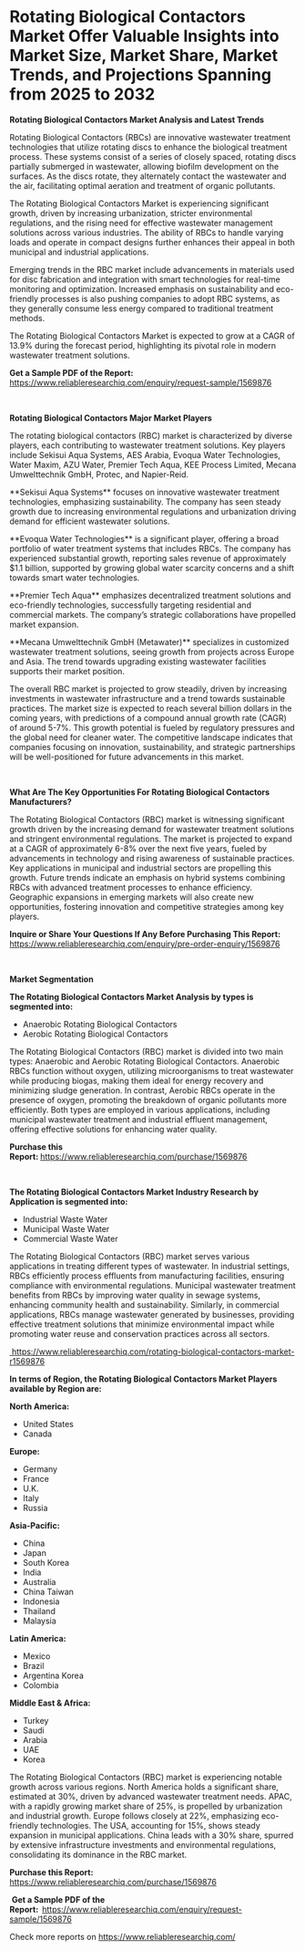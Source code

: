 <p><h1>Rotating Biological Contactors Market Offer Valuable Insights into Market Size, Market Share, Market Trends, and Projections Spanning from 2025 to 2032</h1></p><p><strong>Rotating Biological Contactors Market Analysis and Latest Trends</strong></p>
<p><p>Rotating Biological Contactors (RBCs) are innovative wastewater treatment technologies that utilize rotating discs to enhance the biological treatment process. These systems consist of a series of closely spaced, rotating discs partially submerged in wastewater, allowing biofilm development on the surfaces. As the discs rotate, they alternately contact the wastewater and the air, facilitating optimal aeration and treatment of organic pollutants.</p><p>The Rotating Biological Contactors Market is experiencing significant growth, driven by increasing urbanization, stricter environmental regulations, and the rising need for effective wastewater management solutions across various industries. The ability of RBCs to handle varying loads and operate in compact designs further enhances their appeal in both municipal and industrial applications.</p><p>Emerging trends in the RBC market include advancements in materials used for disc fabrication and integration with smart technologies for real-time monitoring and optimization. Increased emphasis on sustainability and eco-friendly processes is also pushing companies to adopt RBC systems, as they generally consume less energy compared to traditional treatment methods.</p><p>The Rotating Biological Contactors Market is expected to grow at a CAGR of 13.9% during the forecast period, highlighting its pivotal role in modern wastewater treatment solutions.</p></p>
<p><strong>Get a Sample PDF of the Report:&nbsp;</strong> <a href="https://www.reliableresearchiq.com/enquiry/request-sample/1569876?utm_campaign=2713&utm_medium=2&utm_source=Github&utm_content=ia&utm_term=25032025&utm_id=rotating-biological-contactors">https://www.reliableresearchiq.com/enquiry/request-sample/1569876</a></p>
<p>&nbsp;</p>
<p><strong>Rotating Biological Contactors Major Market Players</strong></p>
<p><p>The rotating biological contactors (RBC) market is characterized by diverse players, each contributing to wastewater treatment solutions. Key players include Sekisui Aqua Systems, AES Arabia, Evoqua Water Technologies, Water Maxim, AZU Water, Premier Tech Aqua, KEE Process Limited, Mecana Umwelttechnik GmbH, Protec, and Napier-Reid.</p><p>**Sekisui Aqua Systems** focuses on innovative wastewater treatment technologies, emphasizing sustainability. The company has seen steady growth due to increasing environmental regulations and urbanization driving demand for efficient wastewater solutions.</p><p>**Evoqua Water Technologies** is a significant player, offering a broad portfolio of water treatment systems that includes RBCs. The company has experienced substantial growth, reporting sales revenue of approximately $1.1 billion, supported by growing global water scarcity concerns and a shift towards smart water technologies.</p><p>**Premier Tech Aqua** emphasizes decentralized treatment solutions and eco-friendly technologies, successfully targeting residential and commercial markets. The company’s strategic collaborations have propelled market expansion.</p><p>**Mecana Umwelttechnik GmbH (Metawater)** specializes in customized wastewater treatment solutions, seeing growth from projects across Europe and Asia. The trend towards upgrading existing wastewater facilities supports their market position.</p><p>The overall RBC market is projected to grow steadily, driven by increasing investments in wastewater infrastructure and a trend towards sustainable practices. The market size is expected to reach several billion dollars in the coming years, with predictions of a compound annual growth rate (CAGR) of around 5-7%. This growth potential is fueled by regulatory pressures and the global need for cleaner water. The competitive landscape indicates that companies focusing on innovation, sustainability, and strategic partnerships will be well-positioned for future advancements in this market.</p></p>
<p>&nbsp;</p>
<p><strong>What Are The Key Opportunities For Rotating Biological Contactors Manufacturers?</strong></p>
<p><p>The Rotating Biological Contactors (RBC) market is witnessing significant growth driven by the increasing demand for wastewater treatment solutions and stringent environmental regulations. The market is projected to expand at a CAGR of approximately 6-8% over the next five years, fueled by advancements in technology and rising awareness of sustainable practices. Key applications in municipal and industrial sectors are propelling this growth. Future trends indicate an emphasis on hybrid systems combining RBCs with advanced treatment processes to enhance efficiency. Geographic expansions in emerging markets will also create new opportunities, fostering innovation and competitive strategies among key players.</p></p>
<p><strong>Inquire or Share Your Questions If Any Before Purchasing This Report:</strong> <a href="https://www.reliableresearchiq.com/enquiry/pre-order-enquiry/1569876?utm_campaign=2713&utm_medium=2&utm_source=Github&utm_content=ia&utm_term=25032025&utm_id=rotating-biological-contactors">https://www.reliableresearchiq.com/enquiry/pre-order-enquiry/1569876</a></p>
<p>&nbsp;</p>
<p><strong>Market Segmentation</strong></p>
<p><strong>The Rotating Biological Contactors Market Analysis by types is segmented into:</strong></p>
<p><ul><li>Anaerobic Rotating Biological Contactors</li><li>Aerobic Rotating Biological Contactors</li></ul></p>
<p><p>The Rotating Biological Contactors (RBC) market is divided into two main types: Anaerobic and Aerobic Rotating Biological Contactors. Anaerobic RBCs function without oxygen, utilizing microorganisms to treat wastewater while producing biogas, making them ideal for energy recovery and minimizing sludge generation. In contrast, Aerobic RBCs operate in the presence of oxygen, promoting the breakdown of organic pollutants more efficiently. Both types are employed in various applications, including municipal wastewater treatment and industrial effluent management, offering effective solutions for enhancing water quality.</p></p>
<p><strong>Purchase this Report:&nbsp;</strong><a href="https://www.reliableresearchiq.com/purchase/1569876?utm_campaign=2713&utm_medium=2&utm_source=Github&utm_content=ia&utm_term=25032025&utm_id=rotating-biological-contactors">https://www.reliableresearchiq.com/purchase/1569876</a></p>
<p>&nbsp;</p>
<p><strong>The Rotating Biological Contactors Market Industry Research by Application is segmented into:</strong></p>
<p><ul><li>Industrial Waste Water</li><li>Municipal Waste Water</li><li>Commercial Waste Water</li></ul></p>
<p><p>The Rotating Biological Contactors (RBC) market serves various applications in treating different types of wastewater. In industrial settings, RBCs efficiently process effluents from manufacturing facilities, ensuring compliance with environmental regulations. Municipal wastewater treatment benefits from RBCs by improving water quality in sewage systems, enhancing community health and sustainability. Similarly, in commercial applications, RBCs manage wastewater generated by businesses, providing effective treatment solutions that minimize environmental impact while promoting water reuse and conservation practices across all sectors.</p></p>
<p><a href="https://www.reliableresearchiq.com/rotating-biological-contactors-market-r1569876?utm_campaign=2713&utm_medium=2&utm_source=Github&utm_content=ia&utm_term=25032025&utm_id=rotating-biological-contactors">&nbsp;https://www.reliableresearchiq.com/rotating-biological-contactors-market-r1569876</a></p>
<p><strong>In terms of Region, the Rotating Biological Contactors Market Players available by Region are:</strong></p>
<p>
    <p> <strong> North America: </strong>
        <ul>
            <li>United States</li>
            <li>Canada</li>
        </ul>
        </p> 
    <p> <strong> Europe: </strong>
        <ul>
            <li>Germany</li>
            <li>France</li>
            <li>U.K.</li>
            <li>Italy</li>
            <li>Russia</li>
        </ul>
        </p> 
    <p> <strong> Asia-Pacific: </strong>
        <ul>
            <li>China</li>
            <li>Japan</li>
            <li>South Korea</li>
            <li>India</li>
            <li>Australia</li>
            <li>China Taiwan</li>
            <li>Indonesia</li>
            <li>Thailand</li>
            <li>Malaysia</li>
        </ul>
        </p> 
    <p> <strong> Latin America: </strong>
        <ul>
            <li>Mexico</li>
            <li>Brazil</li>
            <li>Argentina Korea</li>
            <li>Colombia</li>
        </ul>
        </p> 
    <p> <strong> Middle East & Africa: </strong>
        <ul>
            <li>Turkey</li>
            <li>Saudi</li>
            <li>Arabia</li>
            <li>UAE</li>
            <li>Korea</li>
        </ul>
    </p>
    </p>
<p><p>The Rotating Biological Contactors (RBC) market is experiencing notable growth across various regions. North America holds a significant share, estimated at 30%, driven by advanced wastewater treatment needs. APAC, with a rapidly growing market share of 25%, is propelled by urbanization and industrial growth. Europe follows closely at 22%, emphasizing eco-friendly technologies. The USA, accounting for 15%, shows steady expansion in municipal applications. China leads with a 30% share, spurred by extensive infrastructure investments and environmental regulations, consolidating its dominance in the RBC market.</p></p>
<p><strong>Purchase this Report: </strong><a href="https://www.reliableresearchiq.com/purchase/1569876?utm_campaign=2713&utm_medium=2&utm_source=Github&utm_content=ia&utm_term=25032025&utm_id=rotating-biological-contactors">https://www.reliableresearchiq.com/purchase/1569876</a></p>
<p>&nbsp;<strong>Get a Sample PDF of the Report:&nbsp;&nbsp;</strong><a href="https://www.reliableresearchiq.com/enquiry/request-sample/1569876?utm_campaign=2713&utm_medium=2&utm_source=Github&utm_content=ia&utm_term=25032025&utm_id=rotating-biological-contactors">https://www.reliableresearchiq.com/enquiry/request-sample/1569876</a></p>
<p><strong></strong></p>
<p>Check more reports on <a href="https://www.reliableresearchiq.com/?utm_campaign=2713&utm_medium=2&utm_source=Github&utm_content=ia&utm_term=25032025&utm_id=rotating-biological-contactors">https://www.reliableresearchiq.com/</a></p>